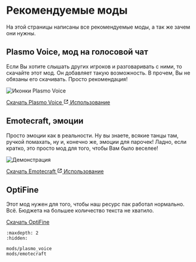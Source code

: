 # Рекомендуемые моды
На этой страницы написаны все рекомендуемые моды, а так же зачем они нужны. 

## Plasmo Voice, мод на голосовой чат

Если Вы хотите слышать других игроков и разговаривать с ними, то скачайте этот мод.
Он добавляет такую возможность. В прочем, Вы не обязаны его скачивать. Просто
рекомендация!

![Иконки Plasmo Voice](/_static/images/mods/plasmo_voice/player_icons.webp)

<p class="mod-links">
    <a class="reference external" target="_blank" href="https://modrinth.com/plugin/plasmo-voice" rel="nofollow noopener">
        Скачать Plasmo Voice
        <svg xmlns="http://www.w3.org/2000/svg" fill="currentColor" height="1em" width="1em" stroke="none" viewBox="0 0 24 24"><path d="m13 3 3.293 3.293-7 7 1.414 1.414 7-7L21 11V3z"></path><path d="M19 19H5V5h7l-2-2H5c-1.103 0-2 .897-2 2v14c0 1.103.897 2 2 2h14c1.103 0 2-.897 2-2v-5l-2-2v7z"></path></svg>
    </a>
    <a class="reference internal" href="mods/plasmo_voice.html"><span class="doc">Использование</span></a>
</p>

## Emotecraft, эмоции

Просто эмоции как в реальности. Ну вы знаете, всякие танцы там, ручкой помахать, ну
и, конечно же, эмоции для парочек! Ладно, если кратко, это просто мод для того, чтобы
Вам было веселее!

![Демонстрация](/_static/images/mods/emotecraft/demo.webp)

<p class="mod-links">
    <a class="reference external" target="_blank" href="https://modrinth.com/mod/emotecraft" rel="nofollow noopener">
        Скачать Emotecraft
        <svg xmlns="http://www.w3.org/2000/svg" fill="currentColor" height="1em" width="1em" stroke="none" viewBox="0 0 24 24"><path d="m13 3 3.293 3.293-7 7 1.414 1.414 7-7L21 11V3z"></path><path d="M19 19H5V5h7l-2-2H5c-1.103 0-2 .897-2 2v14c0 1.103.897 2 2 2h14c1.103 0 2-.897 2-2v-5l-2-2v7z"></path></svg>
    </a>
    <a class="reference internal" href="mods/emotecraft.html"><span class="doc">Использование</span></a>
</p>

## OptiFine

Этот мод нужен для того, чтобы наш ресурс пак работал нормально. Всё. Бюджета на
большее количество текста не хватило.

[Скачать OptiFine](https://optifine.net/downloads)

```{toctree}
:maxdepth: 2
:hidden:

mods/plasmo_voice
mods/emotecraft
```